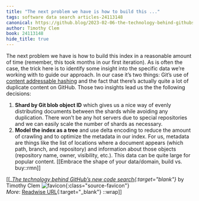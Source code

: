 ```yaml
---
title: "The next problem we have is how to build this ..."
tags: software data search articles-24113148
canonical: https://github.blog/2023-02-06-the-technology-behind-githubs-new-code-search/
author: Timothy Clem
book: 24113148
hide_title: true
---
```


The next problem we have is how to build this index in a reasonable amount of time (remember, this took months in our first iteration). As is often the case, the trick here is to identify some insight into the specific data we’re working with to guide our approach. In our case it’s two things: Git’s use of [content addressable hashing](https://en.wikipedia.org/wiki/K-way_merge_algorithm) and the fact that there’s actually quite a lot of duplicate content on GitHub. Those two insights lead us the the following decisions:

1.  **Shard by Git blob object ID** which gives us a nice way of evenly distributing documents between the shards while avoiding any duplication. There won’t be any hot servers due to special repositories and we can easily scale the number of shards as necessary.
2.  **Model the index as a tree** and use delta encoding to reduce the amount of crawling and to optimize the metadata in our index. For us, metadata are things like the list of locations where a document appears (which path, branch, and repository) and information about those objects (repository name, owner, visibility, etc.). This data can be quite large for popular content.
[[Embrace the shape of your data/domain, build vs. buy::rmn]]


[[<cite>_[The technology behind GitHub’s new code search](https://github.blog/2023-02-06-the-technology-behind-githubs-new-code-search/){:target="_blank"}_</cite> by Timothy Clem ![favicon](https://s2.googleusercontent.com/s2/favicons?domain=github.blog){:class="source-favicon"}<br>
_More_: [Readwise URL](https://readwise.io/open/471445418){:target="_blank"}
::wrap]]